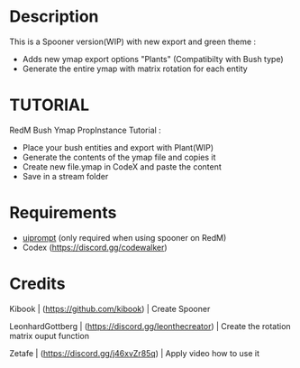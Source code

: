 # Description
This is a Spooner version(WIP) with new export and green theme :
- Adds new ymap export options "Plants" (Compatibilty with Bush type)
- Generate the entire ymap with matrix rotation for each entity

# TUTORIAL 
RedM Bush Ymap PropInstance Tutorial :
- Place your bush entities and export with Plant(WIP)
- Generate the contents of the ymap file and copies it
- Create new file.ymap in CodeX and paste the content
- Save in a stream folder

# Requirements
- [uiprompt](https://github.com/kibook/redm-uiprompt) (only required when using spooner on RedM)
- Codex (https://discord.gg/codewalker)

# Credits
Kibook | (https://github.com/kibook) | Create Spooner

LeonhardGottberg | (https://discord.gg/leonthecreator) | Create the rotation matrix ouput function

Zetafe | (https://discord.gg/j46xvZr85q) | Apply video how to use it
